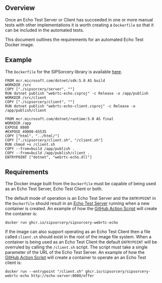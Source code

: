 ## Overview

Once an Echo Test Server or Client has succeeded in one or more manual tests with other implementations it is worth creating a `Dockerfile` so that it can be included in the automated tests.

This document outlines the requirements for an automated Echo Test Docker image.

## Example

The `Dockerfile` for the SIPSorcery library is available [here](../sipsorcery/Dockerfile).

````
FROM mcr.microsoft.com/dotnet/sdk:5.0 AS build
WORKDIR /src
COPY ["./sipsorcery/server", ""]
RUN dotnet publish "webrtc-echo.csproj" -c Release -o /app/publish
WORKDIR /src/client
COPY ["./sipsorcery/client", ""]
RUN dotnet publish "webrtc-echo-client.csproj" -c Release -o /app/publish/client

FROM mcr.microsoft.com/dotnet/runtime:5.0 AS final
WORKDIR /app
EXPOSE 8080
#EXPOSE 49000-65535
COPY ["html", "../html/"]
COPY ["./sipsorcery/client.sh", "/client.sh"]
RUN chmod +x /client.sh
COPY --from=build /app/publish .
COPY --from=build /app/publish/client .
ENTRYPOINT ["dotnet", "webrtc-echo.dll"]
````

## Requirements

The Docker image built from the `Dockerfile` must be capable of being used as an Echo Test Server, Echo Test Client or both.

The default mode of operation is an Echo Test Server and the `ENTRYPOINT` in the `Dockerfile` should result in an [Echo Test Server](EchoTestSpecification.md) running when a new container is created. An example of how the [GitHub Action Script](../.github/workflows/interop-peerconnection-echo.yml) will create the container is:

`docker run ghcr.io/sipsorcery/sipsorcery-webrtc-echo`


If the image can also support operating as an Echo Test Client then a file called `client.sh` should exist in the root of the image file system. When a container is being used as an Echo Test Client the default `ENTRYPOINT` will be overruled by calling the `/client.sh` script. The script must take a single parameter of the URL of the Echo Test Server. An example of how the [GitHub Action Script](../.github/workflows/interop-peerconnection-echo.yml) will create a container to operate an an Echo Test client is:

`docker run --entrypoint "/client.sh" ghcr.io/sipsorcery/sipsorcery-webrtc-echo http://echo-server:8080/offer`